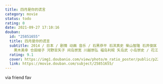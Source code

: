 ```yaml
---
title: 四月是你的谎言
category: movie
status: todo
rating: 0
date: 2021-09-27 17:10:16
douban:
  id: "25851655"
  title: 四月是你的谎言
  subtitle: 2014 / 日本 / 剧情 动画 音乐 / 石黑恭平 石滨真史 柴山智隆 石井俊匡 岩田和也 井端义秀 高桥英俊 原田孝宏 中村章子
    黑木美幸 仓田绫子 河野亚矢子 间岛崇宽 川越崇弘 福岛利规 矢岛武 小岛崇史 / 花江夏树 种田梨沙
  rating: 9.1
  cover: https://img1.doubanio.com/view/photo/m_ratio_poster/public/p2232343678.jpg
  link: https://movie.douban.com/subject/25851655/
---
```


via friend fav